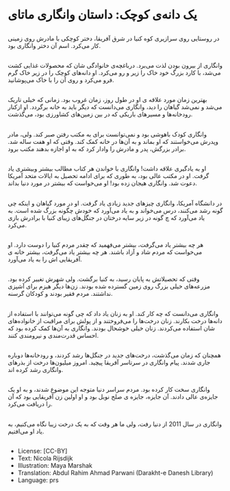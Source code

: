 # یک دانه‌ی کوچک: داستان وانگاری ماتای

##
در روستایی روی سرازیری کوه کنیا در شرق آفریقا، دختر کوچکی با مادرش روی زمینی کار می‌کرد. اسم آن دختر وانگاری بود.

##
وانگاری از بیرون بودن لذت می‌برد. درباغچه‌ی خانوادگی شان که محصولات غذایی کشت می‌شد، با کارد بزرگ خود خاک را زیر و رو می‌کرد. او دانه‌های کوچک را در زیر خاک گرم فرو می‌کرد و روی آن را با خاک می‌پوشانید.

##
بهترین زمان مورد علاقه ی او در طول روز، زمان غروب بود. زمانی که خیلی تاریک می‌شد و نمی‌شد گیاهان را دید، وانگاری می‌دانست که دیگر باید به خانه برگردد. او ازکنار رودخانه‌ها و مسیرهای باریکی که در بین زمین‌های کشاورزی بود، می‌گذشت.

##
وانگاری کودک باهوشی بود و نمی‌توانست برای به مکتب رفتن صبر کند. ولی، مادر وپدرش می‌خواستند که او بماند و به آن‌ها در خانه کمک کند. وقتی که او هفت ساله شد. برادر بزرگش، پدر و مادرش را وادار کرد که به او اجازه بدهند مکتب برود.

##
او به یادگیری علاقه داشت! وانگاری با خواندن هر کتاب مطالب بیشتر وبیشتری یاد گرفت. او در مکتب عالی بود، به طوری که برای ادامه تحصیل به ایالات متحد آمریکا دعوت شد. وانگاری هیجان زده بود! او می‌خواست که بیشتر در مورد دنیا بداند.

##
در دانشگاه آمریکا، وانگاری چیزهای جدید زیادی یاد گرفت. او در مورد گیاهان و اینکه چی گونه رشد می‌کنند، درس می‌خواند و به یاد می‌آورد که خودش چگونه بزرگ شده است. به یاد می‌آورد که چ گونه در زیر سایه درختان در جنگل‌های زیبای کنیا با برادرش بازی می‌کرد.

##
هر چه بیشتر یاد می‌گرفت، بیشتر می‌فهمید که چقدر مردم کنیا را دوست دارد. او می‌خواست که مردم شاد و آزاد باشند. هر چه بیشتر یاد می‌گرفت، بیشتر خانه ی آفریقایی اش را به یاد می‌آورد.

##
وقتی که تحصیلاتش به پایان رسید، به کنیا برگشت. ولی شهرش تغییر کرده بود. مزرعه‌های خیلی بزرگ روی زمین گسترده شده بودند. زن‌ها دیگر هیزم برای آشپزی نداشتند. مردم فقیر بودند و کودکان گرسنه.

##
وانگاری می‌دانست که چه کار کند. او به زنان یاد داد که چی گونه می‌توانند با استفاده از دانه‌ها درخت بکارند. زنان درخت‌ها را می‌فروختند و از پولش برای مراقبت از خانواده‌های شان استفاده می‌کردند. زنان خیلی خوشحال بودند. وانگاری به آن‌ها کمک کرده بود که احساس قدرت‌مندی و نیرومندی کنند.

##
همچنان که زمان می‌گذشت، د‌رخت‌های جدید در جنگل‌ها رشد کردند، و رودخانه‌ها دوباره جاری شدند. پیام وانگاری در سرتاسر آفریقا پیچید. امروز میلیون‌ها درخت از بذرهای وانگاری رشد کرده اند.

##
وانگاری سخت کار کرده بود. مردم سراسر دنیا متوجه این موضوع شدند، و به او یک جایزه‌ی عالی دادند. آن جایزه، جایزه ی صلح نوبل بود و او اولین زن آفریقایی بود که آن را دریافت می‌کرد.

##
وانگاری در سال 2011 از دنیا رفت، ولی ما هر وقت که به یک درخت زیبا نگاه می‌کنیم، به یاد او می‌افتیم.

##
* License: [CC-BY]
* Text: Nicola Rijsdijk
* Illustration: Maya Marshak
* Translation: Abdul Rahim Ahmad Parwani (Darakht-e Danesh Library)
* Language: prs
